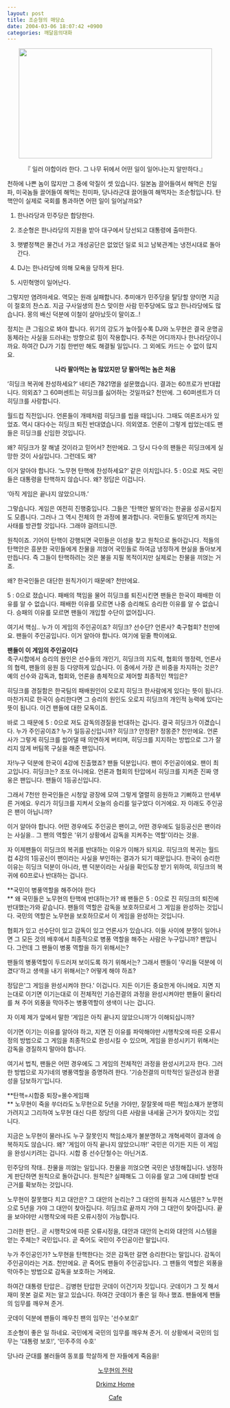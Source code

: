 ```yaml
---
layout: post
title: 조순형의 매당쇼
date: 2004-03-06 18:07:42 +0900
categories: 깨달음의대화
---
```

<p align="center">
  <img src="http://drkimz.com/technote/board/private/upimg/1078562778.jpg" width="450" height="256" border="0" />
</p>

<p align="center">
  『 일러 야합이라 한다. 그 나무 뒤에서 어떤 일이 일어나는지 알만하다.』
</p>

천하에 나쁜 놈이 많지만 그 중에 악질이 셋 있습니다. 일본놈 끌어들여서 해먹은 친일파, 미국놈들 끌어들여 해먹는 친미파, 당나라군대 끌어들여 해먹자는 조순헝입니다. 탄핵안이 실제로 국회를 통과하면 어떤 일이 일어날까요?

1) 한나라당과 민주당은 합당한다.  
  
2) 조순형은 한나라당의 지원을 받아 대구에서 당선되고 대통령에 출마한다.  
  
3) 햇볕정책은 물건너 가고 개성공단은 없었던 일로 되고 남북관계는 냉전시대로 돌아간다.   
  
4) DJ는 한나라당에 의해 모욕을 당하게 된다.  
  
5) 시민혁명이 일어난다.

그렇지만 염려마세요. 역모는 원래 실패합니다. 추미애가 민주당을 탈당할 양이면 지금이 절호의 찬스죠. 지금 구사일생의 찬스 맞이한 사람 민주당에도 많고 한나라당에도 많습니다. 몽의 배신 덕분에 이철이 살아났듯이 말이죠..!

정치는 큰 그림으로 봐야 합니다. 위기의 강도가 높아질수록 DJ와 노무현은 결국 운명공동체라는 사실을 드러내는 방향으로 힘이 작용합니다. 주적은 어디까지나 한나라당이니까요. 하여간 DJ가 기침 한번만 해도 해결될 일입니다. 그 외에도 카드는 수 없이 많지요. 

<p align="center">
  <b>나라 팔아먹는 놈 많았지만 당 팔아먹는 놈은 처음</b>
</p>

‘히딩크 복귀에 찬성하세요?’ 네티즌 7821명을 설문했습니다. 결과는 60프로가 반대랍니다. 의외죠? 그 60퍼센트는 히딩크를 싫어하는 것일까요? 천만에. 그 60퍼센트가 더 히딩크를 사랑합니다. 

월드컵 직전입니다. 언론들이 개떼처럼 히딩크를 씹을 때입니다. 그때도 여론조사가 있었죠. 역시 대다수는 히딩크 퇴진 반대였습니다. 의외였죠. 언론이 그렇게 씹었는데도 팬들은 히딩크를 신임한 것입니다. 

왜? 히딩크가 잘 해낼 것이라고 믿어서? 천만에요. 그 당시 다수의 팬들은 히딩크에게 실망한 것이 사실입니다. 그런데도 왜? 

이거 알아야 합니다. ‘노무현 탄핵에 찬성하세요?’ 같은 이치입니다. 5 : 0으로 져도 국민들은 대통령을 탄핵하지 않습니다. 왜? 정답은 이겁니다. 

‘아직 게임은 끝나지 않았으니까.’ 

그렇습니다. 게임은 여전히 진행중입니다. 그들은 '탄핵안 발의'라는 한골을 성공시킬지도 모릅니다. 그러나 그 역시 전체의 한 과정에 불과합니다. 국민들도 발의단계 까지는 사태를 방관할 것입니다. 그래야 걸려드니깐.

원칙이죠. 기어이 탄핵이 강행되면 국민들은 이성을 찾고 원칙으로 돌아갑니다. 적들의 탄핵안은 흥분한 국민들에게 찬물을 끼얹어 국민들로 하여금 냉정하게 현실을 돌아보게 만듭니다. 즉 그들이 탄핵하려는 것은 불을 지필 목적이지만 실제로는 찬물을 끼얹는 거죠. 

왜? 한국인들은 대단한 원칙가이기 때문에? 천만에요. 

5 : 0으로 졌습니다. 패배의 책임을 물어 히딩크를 퇴진시킨면 팬들은 한국이 패배한 이유를 알 수 없습니다. 패배한 이유를 모르면 나중 승리해도 승리한 이유를 알 수 없습니다. 승패의 이유를 모르면 팬들이 개입할 수단이 없어집니다.

여기서 핵심.. 누가 이 게임의 주인공이죠? 히딩크? 선수단? 언론사? 축구협회? 천만에요. 팬들이 주인공입니다. 이거 알아야 합니다. 여기에 밑줄 쫙이에요. 

**팬들이 이 게임의 주인공이다**  
축구시합에서 승리의 원인은 선수들의 개인기, 히딩크의 지도력, 협회의 행정력, 언론사의 협력, 팬들의 응원 등 다양하게 있습니다. 이 중에서 가장 큰 비중을 차지하는 것은?예의 선수와 감독과, 협회와, 언론을 총체적으로 제어할 최종적인 책임은?

히딩크를 경질함은 한국팀의 패배원인이 오로지 히딩크 한사람에게 있다는 뜻이 됩니다. 마찬가지로 한국이 승리한다면 그 승리의 원인도 오로지 히딩크의 개인적 능력에 있다는 뜻이 됩니다. 이건 팬들에 대한 모독이죠. 

바로 그 때문에 5 : 0으로 져도 감독의경질을 반대하는 겁니다. 결국 히딩크가 이겼습니다. 누가 주인공이죠? 누가 일등공신입니까? 히딩크? 안정환? 정몽준? 천만에요. 언론사가 그렇게 히딩크를 씹어댈 때 의연하게 버티며, 히딩크를 지지하는 방법으로 그가 잘리지 않게 버팀목 구실을 해준 팬입니다. 

자!누구 덕분에 한국이 4강에 진출했죠? 팬들 덕분입니다. 팬이 주인공이에요. 팬이 최고입니다. 히딩크는? 조또 아니에요. 언론과 협회의 탄압에서 히딩크를 지켜준 진짜 영웅은 팬입니다. 팬들이 1등공신입니다. 

그래서 7천만 한국인들은 시청앞 광장에 모여 그렇게 열렬히 응원하고 기뻐하고 만세부른 거에요. 우리가 히딩크를 지켜서 오늘의 승리를 일구었다 이거에요. 자 이래도 주인공은 팬이 아닙니까? 

이거 알아야 합니다. 어떤 경우에도 주인공은 팬이고, 어떤 경우에도 일등공신은 팬이라는 사실을.. 그 팬의 역할은 '위기 상황에서 감독을 지켜주는 역할'이라는 것을. 

자 이제팬들이 히딩크의 복귀를 반대하는 이유가 이해가 되지요. 히딩크의 복귀는 월드컵 4강의 1등공신이 팬이라는 사실을 부인하는 결과가 되기 때문입니다. 한국이 승리한 이유는 히딩크 덕분이 아니라, 팬 덕분이라는 사실을 확인도장 받기 위하여, 히딩크의 복귀에 60프로나 반대하는 겁니다. 

**국민이 병풍역할을 해주어야 한다  
** 왜 국민들은 노무현의 탄핵에 반대하는가? 왜 팬들은 5 : 0으로 진 히딩크의 퇴진에 반대했는가와 같습니다. 팬들의 역할은 감독을 보호하므로서 그 게임을 완성하는 것입니다. 국민의 역할은 노무현을 보호하므로서 이 게임을 완성하는 것입니다. 

협회가 있고 선수단이 있고 감독이 있고 언론사가 있습니다. 이들 사이에 분쟁이 일어나면 그 모든 것의 배후에서 최종적으로 병풍 역할을 해주는 사람은 누구입니까? 팬입니다. 그런데 그 팬들이 병풍 역할을 하기 위해서는?

팬들의 병풍역할이 두드러져 보이도록 하기 위해서는? 그래서 팬들이 '우리들 덕분에 이겼다'하고 생색을 내기 위해서는? 어떻게 해야 하죠? 

정답은'그 게임을 완성시켜야 한다.' 이겁니다. 지든 이기든 중요한게 아니에요. 지면 지는대로 이기면 이기는대로 이 전체적인 기승전결의 과정을 완성시켜야만 팬들이 울타리를 쳐 주어 외풍을 막아주는 병풍역할이 생색이 나는 겁니다.

자 이제 제가 앞에서 말한 ‘게임은 아직 끝나지 않았으니까’가 이해되십니까? 

이기면 이기는 이유를 알아야 하고, 지면 진 이유를 파악해야만 시행착오에 따른 오류시정의 방법으로 그 게임을 최종적으로 완성시킬 수 있으며, 게임을 완성시키기 위해서는 감독을 경질하지 말아야 합니다. 

여기서 법칙, 팬들은 어떤 경우에도 그 게임의 전체적인 과정을 완성시키고자 한다. 그러한 방법으로 자기네의 병풍역할을 증명하려 한다. '기승전결의 미학적인 일관성과 완결성을 담보하기'입니다. 

**탄핵=시합중 퇴장=몰수게임패  
** 노무현이 죽을 쑤더라도 노무현으로 5년을 가야만, 잘잘못에 따른 책임소재가 분명히 가려지고 그리하여 노무현 대신 다른 정당의 다른 사람을 내세울 근거가 찾아지는 것입니다. 

지금은 노무현이 물러나도 누구 잘못인지 책임소재가 불분명하고 개혁세력이 결과에 승복하지도 않습니다. 왜? '게임이 아직 끝나지 않았으니까!' 국민은 이기든 지든 이 게임을 완성시키려는 겁니다. 시합 중 선수단철수는 아닌거죠.

민주당의 작태.. 찬물을 끼얹는 일입니다. 찬물을 끼얹으면 국민은 냉정해집니다. 냉정하게 판단하면 원칙으로 돌아갑니다. 원칙은? 실패해도 그 이유를 알고 그에 대비할 반대근거를 확보하는 것입니다. 

노무현이 잘못했다 치고 대안은? 그 대안의 논리는? 그 대안의 원칙과 시스템은? 노무현으로 5년을 가야 그 대안이 찾아집니다. 히딩크로 끝까지 가야 그 대안이 찾아집니다. 끝을 보아야만 시행착오에 따른 오류시정이 가능합니다. 

그러한 판단.. 곧 시행착오에 따른 오류시정을, 대안과 대안의 논리와 대안의 시스템을 얻는 주체는? 국민입니다. 곧 죽어도 국민이 주인공이란 말입니다. 

누가 주인공인가? 노무현을 탄핵한다는 것은 감독만 갈면 승리한다는 말입니다. 감독이 주인공이라는 거죠. 천만에요. 곧 죽어도 팬들이 주인공입니다. 그 팬들의 역할은 외풍을 막아주는 방법으로 감독을 보호하는 거에요. 

하여간 대통령 탄압은.. 김병현 탄압한 굿데이 이건기자 짓입니다. 굿데이가 그 짓 해서 재미 못본 걸로 저는 알고 있습니다. 하여간 굿데이가 좋은 일 하나 했죠. 팬들에게 팬들의 임무를 깨우쳐 준거. 

굿데이 덕분에 팬들이 깨우친 팬의 임무는 '선수보호!' 

조순형이 좋은 일 하네요. 국민에게 국민의 임무를 깨우쳐 준거. 이 상황에서 국민의 임무는 '대통령 보호!', '민주주의 수호'

당나라 군대를 불러들여 동포를 학살하게 한 자들에게 죽음을!

<p align="center">
  <a href="http://drkimz.com/technote/main.cgi?board=kimgu" target="new">노무현의 전략</a>
</p>

<p align="center">
  <a href="http:///" target="new">Drkimz Home</a>
</p>

<p align="center">
  <a href="http://cafe.daum.net/drkims" target="new">Cafe</a>
</p>